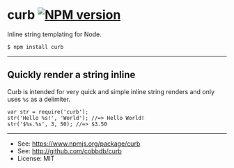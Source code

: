 # curb [![NPM version](https://badge.fury.io/js/curb.svg)](http://badge.fury.io/js/curb)

Inline string templating for Node.

    $ npm install curb

-------------
## Quickly render a string inline
Curb is intended for very quick and simple inline string renders and only uses `%s` as a delimiter.

    var str = require('curb');
    str('Hello %s!', 'World'); //=> Hello World!
    str('$%s.%s', 3, 50); //=> $3.50

---------
* See: https://www.npmjs.org/package/curb
* See: http://github.com/cobbdb/curb
* License: MIT
